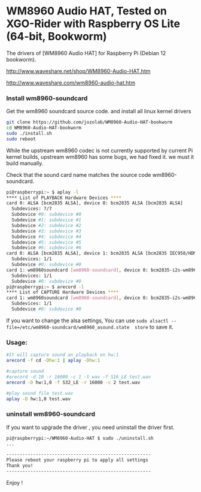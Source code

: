 # WM8960 Audio HAT, Tested on XGO-Rider with Raspberry OS Lite (64-bit, Bookworm)

The drivers of [WM8960 Audio HAT] for Raspberry Pi (Debian 12 bookworm).

http://www.waveshare.net/shop/WM8960-Audio-HAT.htm

http://www.waveshare.com/wm8960-audio-hat.htm

### Install wm8960-soundcard
Get the wm8960 soundcard source code. and install all linux kernel drivers

```bash
git clone https://github.com/jozolab/WM8960-Audio-HAT-bookworm
cd WM8960-Audio-HAT-bookworm
sudo ./install.sh 
sudo reboot
```

While the upstream wm8960 codec is not currently supported by current Pi kernel builds, upstream wm8960 has some bugs, we had fixed it. we must it build manually.

Check that the sound card name matches the source code wm8960-soundcard.

```bash
pi@raspberrypi:~ $ aplay -l
**** List of PLAYBACK Hardware Devices ****
card 0: ALSA [bcm2835 ALSA], device 0: bcm2835 ALSA [bcm2835 ALSA]
  Subdevices: 7/7
  Subdevice #0: subdevice #0
  Subdevice #1: subdevice #1
  Subdevice #2: subdevice #2
  Subdevice #3: subdevice #3
  Subdevice #4: subdevice #4
  Subdevice #5: subdevice #5
  Subdevice #6: subdevice #6
card 0: ALSA [bcm2835 ALSA], device 1: bcm2835 ALSA [bcm2835 IEC958/HDMI]
  Subdevices: 1/1
  Subdevice #0: subdevice #0
card 1: wm8960soundcard [wm8960-soundcard], device 0: bcm2835-i2s-wm8960-hifi wm8960-hifi-0 []
  Subdevices: 1/1
  Subdevice #0: subdevice #0
pi@raspberrypi:~ $ arecord -l
**** List of CAPTURE Hardware Devices ****
card 1: wm8960soundcard [wm8960-soundcard], device 0: bcm2835-i2s-wm8960-hifi wm8960-hifi-0 []
  Subdevices: 1/1
  Subdevice #0: subdevice #0

```
If you want to change the alsa settings, You can use `sudo alsactl --file=/etc/wm8960-soundcard/wm8960_asound.state  store` to save it.


### Usage:
```bash
#It will capture sound an playback on hw:1
arecord -f cd -Dhw:1 | aplay -Dhw:1
```

```bash
#capture sound 
#arecord -d 10 -r 16000 -c 1 -t wav -f S16_LE test.wav
arecord -D hw:1,0 -f S32_LE -r 16000 -c 2 test.wav
```

```bash
#play sound file test.wav
aplay -D hw:1,0 test.wav
```

### uninstall wm8960-soundcard
If you want to upgrade the driver , you need uninstall the driver first.

```bash
pi@raspberrypi:~/WM8960-Audio-HAT $ sudo ./uninstall.sh 
...

------------------------------------------------------
Please reboot your raspberry pi to apply all settings
Thank you!
------------------------------------------------------
```

Enjoy !
